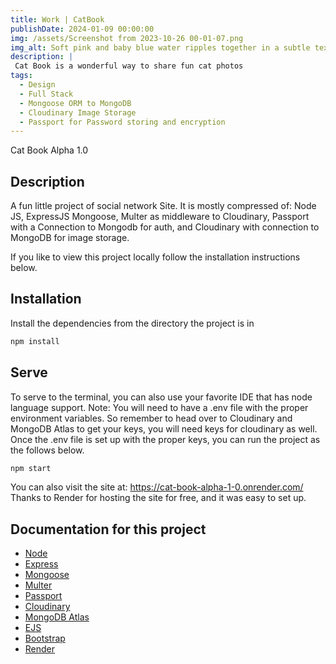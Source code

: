 ```yaml
---
title: Work | CatBook
publishDate: 2024-01-09 00:00:00
img: /assets/Screenshot from 2023-10-26 00-01-07.png
img_alt: Soft pink and baby blue water ripples together in a subtle texture.
description: |
 Cat Book is a wonderful way to share fun cat photos 
tags:
  - Design
  - Full Stack
  - Mongoose ORM to MongoDB
  - Cloudinary Image Storage
  - Passport for Password storing and encryption
---
```


Cat Book Alpha 1.0

## Description

A fun little project of social network Site.
It is mostly compressed of: Node JS, ExpressJS Mongoose, Multer as middleware to Cloudinary,
Passport with a Connection to Mongodb for auth, and Cloudinary with connection to MongoDB for image storage.

If you like to view this project locally follow the installation instructions below.

## Installation

Install the dependencies from the directory the project is in

```sh
npm install
```

## Serve

To serve to the terminal, you can also use your favorite IDE that has node language support.
Note: You will need to have a .env file with the proper environment variables.
So remember
to head over to Cloudinary and MongoDB Atlas to get your keys, you will need keys for cloudinary as well.
Once the .env file is set up with the proper keys, you can run the project as the follows below.

```sh
npm start
```

You can also visit the site at: <https://cat-book-alpha-1-0.onrender.com/>
Thanks to Render for hosting the site for free, and it was easy to set up.

## Documentation for this project

- [Node](https://nodejs.org/en/)
- [Express](https://expressjs.com/)
- [Mongoose](https://mongoosejs.com/)
- [Multer](https://www.npmjs.com/package/multer)
- [Passport](http://www.passportjs.org/)
- [Cloudinary](https://cloudinary.com/)
- [MongoDB Atlas](https://www.mongodb.com/cloud/atlas)
- [EJS](https://ejs.co/)
- [Bootstrap](https://getbootstrap.com/)
- [Render](https://render.com/)
